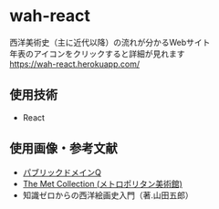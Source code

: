 # wah-react
西洋美術史（主に近代以降）の流れが分かるWebサイト<br>
年表のアイコンをクリックすると詳細が見れます<br>
https://wah-react.herokuapp.com/

## 使用技術
* React

## 使用画像・参考文献
* [パブリックドメインQ](https://publicdomainq.net/)
* [The Met Collection (メトロポリタン美術館)](https://www.metmuseum.org/art/collection)
* 知識ゼロからの西洋絵画史入門（著.山田五郎）
